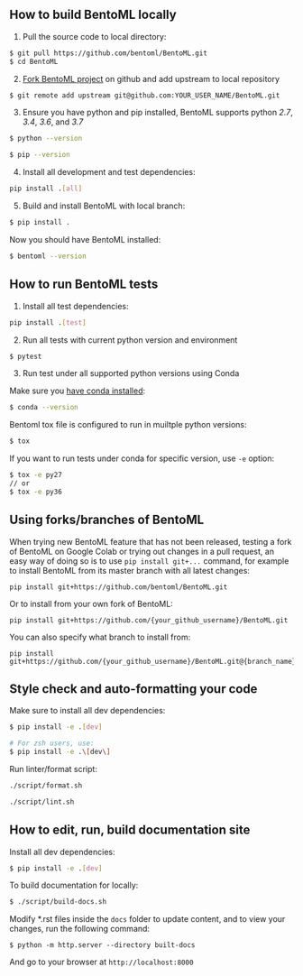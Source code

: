 ## How to build BentoML locally

1. Pull the source code to local directory:
```bash
$ git pull https://github.com/bentoml/BentoML.git
$ cd BentoML
```

2. [Fork BentoML project](https://github.com/bentoml/BentoML/fork) on github and add upstream to local repository
```bash
$ git remote add upstream git@github.com:YOUR_USER_NAME/BentoML.git
```

3. Ensure you have python and pip installed, BentoML supports python _2.7_, _3.4_, _3.6_, and _3.7_
```bash
$ python --version
```
```bash
$ pip --version
```

4. Install all development and test dependencies:
```bash
pip install .[all]
```

5. Build and install BentoML with local branch:
```bash
$ pip install .
```

Now you should have BentoML installed:
```bash
$ bentoml --version
```


## How to run BentoML tests

1. Install all test dependencies:
```bash
pip install .[test]
```

2. Run all tests with current python version and environment
```bash
$ pytest
```

3. Run test under all supported python versions using Conda

Make sure you [have conda installed](https://docs.conda.io/projects/conda/en/latest/user-guide/install/):
```bash
$ conda --version
```

Bentoml tox file is configured to run in muiltple python versions:
```bash
$ tox
```

If you want to run tests under conda for specific version, use `-e` option:
```bash
$ tox -e py27
// or
$ tox -e py36
```

## Using forks/branches of BentoML

When trying new BentoML feature that has not been released, testing a fork of
BentoML on Google Colab or trying out changes in a pull request, an easy  way of
doing so is to use `pip install git+...` command, for example to install BentoML
from its master branch with all latest changes:

```
pip install git+https://github.com/bentoml/BentoML.git
```

Or to install from your own fork of BentoML:
```
pip install git+https://github.com/{your_github_username}/BentoML.git
```

You can also specify what branch to install from:
```
pip install git+https://github.com/{your_github_username}/BentoML.git@{branch_name}
```

## Style check and auto-formatting your code

Make sure to install all dev dependencies:
```bash
$ pip install -e .[dev]

# For zsh users, use:
$ pip install -e .\[dev\]
```

Run linter/format script:
```bash
./script/format.sh

./script/lint.sh
```

## How to edit, run, build documentation site

Install all dev dependencies:
```bash
$ pip install -e .[dev]
```

To build documentation for locally:
```bash
$ ./script/build-docs.sh
```

Modify *.rst files inside the `docs` folder to update content, and to
view your changes, run the following command:

```
$ python -m http.server --directory built-docs
```

And go to your browser at `http://localhost:8000`
